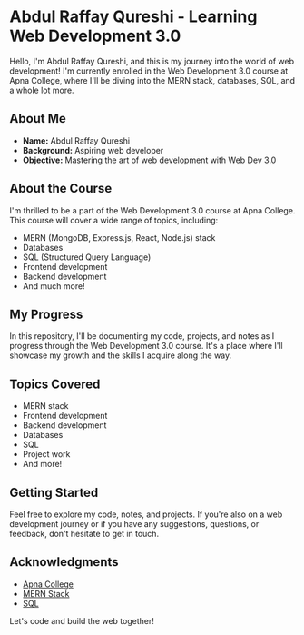 # Abdul Raffay Qureshi - Learning Web Development 3.0

Hello, I'm Abdul Raffay Qureshi, and this is my journey into the world of web development! I'm currently enrolled in the Web Development 3.0 course at Apna College, where I'll be diving into the MERN stack, databases, SQL, and a whole lot more.

## About Me

- **Name:** Abdul Raffay Qureshi
- **Background:** Aspiring web developer
- **Objective:** Mastering the art of web development with Web Dev 3.0

## About the Course

I'm thrilled to be a part of the Web Development 3.0 course at Apna College. This course will cover a wide range of topics, including:

- MERN (MongoDB, Express.js, React, Node.js) stack
- Databases
- SQL (Structured Query Language)
- Frontend development
- Backend development
- And much more!

## My Progress

In this repository, I'll be documenting my code, projects, and notes as I progress through the Web Development 3.0 course. It's a place where I'll showcase my growth and the skills I acquire along the way.

## Topics Covered

- MERN stack
- Frontend development
- Backend development
- Databases
- SQL
- Project work
- And more!

## Getting Started

Feel free to explore my code, notes, and projects. If you're also on a web development journey or if you have any suggestions, questions, or feedback, don't hesitate to get in touch.

## Acknowledgments

- [Apna College](https://apnacollege.com/)
- [MERN Stack](https://www.mongodb.com/mern-stack)
- [SQL](https://www.w3schools.com/sql/)

Let's code and build the web together!

